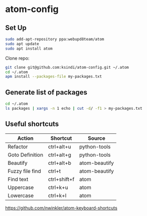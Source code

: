 # atom-config

## Set Up

```bash
sudo add-apt-repository ppa:webupd8team/atom
sudo apt update
sudo apt install atom
```

Clone repo:

```bash
git clone git@github.com:ksindi/atom-config.git ~/.atom
cd ~/.atom
apm install --packages-file my-packages.txt
```

## Generate list of packages

```bash
cd ~/.atom
ls packages | xargs -n 1 echo | cut -d/ -f1 > my-packages.txt
```

## Useful shortcuts

| Action          | Shortcut     | Source        |
| --------------- | ------------ | ------------- |
| Refactor        | ctrl+alt+u   | python-tools  |
| Goto Definition | ctrl+alt+g   | python-tools  |
| Beautify        | ctrl+alt+b   | atom-beautify |
| Fuzzy file find | ctrl+t       | atom-beautify |
| Find text       | ctrl+shift+f | atom          |
| Uppercase       | ctrl+k+u     | atom          |
| Lowercase       | ctrl+k+l     | atom          |

https://github.com/nwinkler/atom-keyboard-shortcuts
